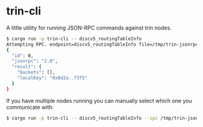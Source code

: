 # trin-cli

A little utility for running JSON-RPC commands against trin nodes.

```sh
$ cargo run -p trin-cli -- discv5_routingTableInfo
Attempting RPC. endpoint=discv5_routingTableInfo file=/tmp/trin-jsonrpc.ipc
{
  "id": 0,
  "jsonrpc": "2.0",
  "result": {
    "buckets": [],
    "localKey": "0x0d2a..f3f5"
  }
}
```

If you have multiple nodes running you can manually select which one you communicate with:

```sh
$ cargo run -p trin-cli -- discv5_routingTableInfo --ipc /tmp/trin-jsonrpc-2.ipc
```
